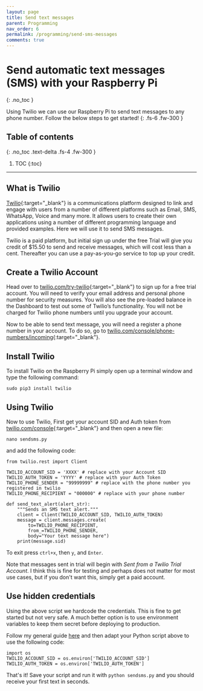 ```yaml
---
layout: page
title: Send text messages
parent: Programming
nav_order: 6
permalink: /programming/send-sms-messages
comments: true
---
```


# Send automatic text messages (SMS) with your Raspberry Pi
{: .no_toc }

Using Twilio we can use our Raspberry Pi to send text messages to any phone number. Follow the below steps to get started!
{: .fs-6 .fw-300 }

## Table of contents
{: .no_toc .text-delta .fs-4 .fw-300 }

1. TOC
{:toc}
---

## What is Twilio
[Twilio](https://www.twilio.com){:target="_blank"} is a communications platform designed to link and engage with users from a number of different platforms such as Email, SMS, WhatsApp, Voice and many more. It allows users to create their own applications using a number of different programming language and provided examples. Here we will use it to send SMS messages.

Twilio is a paid platform, but initial sign up under the free Trial will give you credit of $15.50 to send and receive messages, which will cost less than a cent. Thereafter you can use a pay-as-you-go service to top up your credit.

## Create a Twilio Account
Head over to [twilio.com/try-twilio](https://www.twilio.com/try-twilio){:target="_blank"} to sign up for a free trial account. You will need to verify your email address and personal phone number for security measures. You will also see the pre-loaded balance in the Dashboard to test out some of Twilio’s functionality. You will not be charged for Twilio phone numbers until you upgrade your account.

Now to be able to send text message, you will need a register a phone number in your account. To do so, go to [twilio.com/console/phone-numbers/incoming](https://www.twilio.com/console/phone-numbers/incoming){:target="_blank"}.

## Install Twilio
To install Twilio on the Raspberry Pi simply open up a terminal window and type the following command:

```
sudo pip3 install twilio
```

## Using Twilio
Now to use Twilio, First get your account SID and Auth token from [twilio.com/console](https://www.twilio.com/console){:target="_blank"} and then open a new file:

```
nano sendsms.py
```

and add the following code:

```
from twilio.rest import Client

TWILIO_ACCOUNT_SID = 'XXXX' # replace with your Account SID
TWILIO_AUTH_TOKEN = 'YYYY' # replace with your Auth Token
TWILIO_PHONE_SENDER = "99999999" # replace with the phone number you registered in twilio
TWILIO_PHONE_RECIPIENT = "000000" # replace with your phone number

def send_text_alert(alert_str):
    """Sends an SMS text alert."""
    client = Client(TWILIO_ACCOUNT_SID, TWILIO_AUTH_TOKEN)
    message = client.messages.create(
        to=TWILIO_PHONE_RECIPIENT,
        from_=TWILIO_PHONE_SENDER,
        body="Your text message here")
    print(message.sid)
```

To exit press `ctrl+x`, then `y`, and `Enter`.

Note that messages sent in trial will begin with *Sent from a Twilio Trial Account*. I think this is fine for testing and perhaps does not matter for most use cases, but if you don't want this, simply get a paid account.

## Use hidden credentials
Using the above script we hardcode the credentials. This is fine to get started but not very safe. A much better option is to use environment variables to keep them secret before deploying to production.

Follow my general guide [here](../networking/raspberry-pi-security.html) and then adapt your Python script above to use the following code:

```
import os
TWILIO_ACCOUNT_SID = os.environ['TWILIO_ACCOUNT_SID']
TWILIO_AUTH_TOKEN = os.environ['TWILIO_AUTH_TOKEN']
```

That's it! Save your script and run it with `python sendsms.py` and you should receive your first text in seconds.
